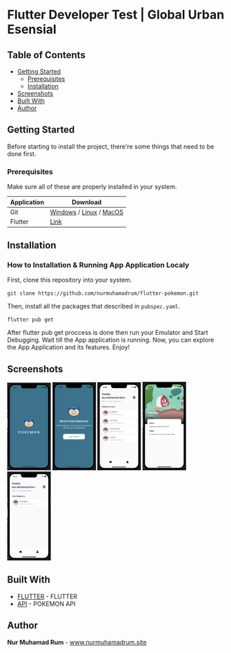 # Flutter Developer Test | Global Urban Esensial

## Table of Contents

- [Getting Started](#getting-started)
  - [Prerequisites](#prerequisites)
  - [Installation](#installation)
- [Screenshots](#screenshots)
- [Built With](#built-with)
- [Author](#author)

## Getting Started

Before starting to install the project, there're some things that need to be done first.

### Prerequisites

Make sure all of these are properly installed in your system.

| Application  | Download                                                                            |
| ------------ | ----------------------------------------------------------------------------------- |
| Git          | [Windows](https://gitforwindows.org/) / [Linux](https://git-scm.com/download/linux) / [MacOS](https://git-scm.com/download/mac) |
| Flutter | [Link](https://docs.flutter.dev/get-started/install)                |

## Installation
### How to Installation & Running App Application Localy

First, clone this repository into your system.

```
git clone https://github.com/nurmuhamadrum/flutter-pokemon.git
```

Then, install all the packages that described in `pubspec.yaml`.

```
flutter pub get
```

After flutter pub get proccess is done then run your Emulator and Start Debugging. Wait till the App application is running. Now, you can explore the App Application and its features. Enjoy!
## Screenshots

<div style={{ display: 'flex' }}>
    <img src="docs/screenshots/screenshot-1.png" width="20%" style={{ marginRight: '10px' }}/>
    <img src="docs/screenshots/screenshot-2.png" width="20%" style={{ marginRight: '10px' }}/>
    <img src="docs/screenshots/screenshot-3.png" width="20%" style={{ marginRight: '10px' }}/>
    <img src="docs/screenshots/screenshot-4.png" width="20%" style={{ marginRight: '10px' }}/>
    <img src="docs/screenshots/screenshot-5.png" width="20%" style={{ marginRight: '10px' }}/>
</div>

## Built With

- [FLUTTER](https://docs.flutter.dev/) - FLUTTER
- [API](https://pokeapi.co/) - POKEMON API

## Author

**Nur Muhamad Rum** - www.nurmuhamadrum.site
